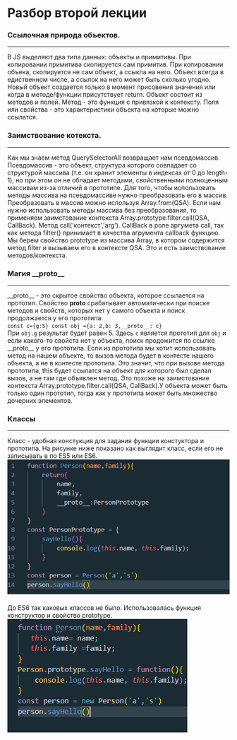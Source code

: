 # Разбор второй лекции
### Ссылочная природа объектов.
***
В JS выделяют два типа данных: объекты и примитивы. При копировании примитива скопируется сам примитив. При копировании объека,
скопируется не сам объект, а ссыкла на него. Объект всегда в едиственном числе, а ссылок на него может быть сколько угодно. Новый объект создается только в момент присовения значения или когда в методе/функции присутствует return. Объект состоит из методов и полей. Метод -
это функция с привязкой к контексту. Поля или свойства - это характеристики объекта на которые можно ссылатся.  
### Заимствование котекста.
***
Как мы знаем метод QuerySelectorAll возвращает нам псевдомассив. Псевдомассив - это объект, структура которого совпадает со структурой массива (т.е. он хранит элементы в индексах от 0 до length-1), но при этом он не обладает методами, свойственными полноценным массивам из-за отличий в прототипе. Для того, чтобы использовать методы массива на псевдомассиве нужно преобразовать его в массив. Преобразовать в массив можно используя Array.from(QSA). Если нам нужно использовать методы массива без преобразования, то применяем заимстование контекста Array.prototype.filter.call(QSA, CallBack). Метод call('контекст','arg'). CallBack в роле аргумета call, так как метода filter() принимает в качества агрумента callback функцию. Мы берем свойство prototype из массива Array, в котором содержится метод filter и вызываем его в контексте QSA. Это и есть заимствование методов/контекста.
### Магия \_\_proto__
***
\_\_proto__ - это скрытое свойство объекта, которое ссылается на прототип. Свойство __proto__ срабатывает автоматически при поиске методов и свойств, которых нет у самого объекта и поиск продолжается у его прототипа.  
`const c={g:5} const obj ={a: 2,b: 3,__proto__: c}`  
При `obj.g` результат будет равен 5. Здесь `с` является прототип для `obj` и если какого-то свойста нет у объекта, поиск продожится по ссылке \_\_proto__ у его прототипа. Если из прототипа мы хотит использовать метод на нашем объекте, то вызов метода будет в контесте нашего объекта, а не в контесте прототипа. Это значит, что при вызове метода прототипа, this будет ссылатся на объект для которого был сделал вызов, а не там где объявлен метод. Это похоже на заимстование контекста Array.prototype.filter.call(QSA, CallBack).У объекта может быть только один прототип, тогда как у прототипа может быть множество дочерних элементов.  
### Классы
***
Класс - удобная констукция для задания функции констуктора и прототипа. На рисунке ниже показано как выглядит класс, если его не записывать 
в по ES5 или ES6.
![Так выглядить класс](/class.png)  
  
До ES6 так каковых классов не было. Использовалась функция конструктор и свойство prototype.  
![Так выглядить класс](/class1.png)  

